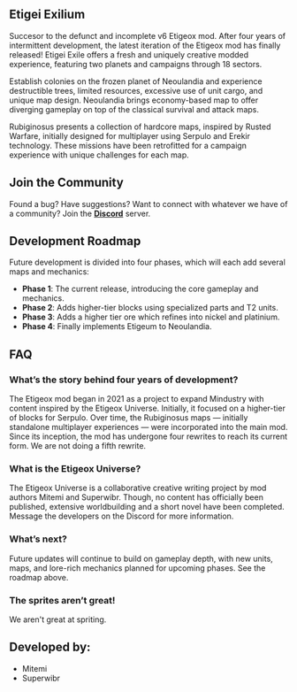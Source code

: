 ## **Etigei Exilium**

Succesor to the defunct and incomplete v6 Etigeox mod. After four years of intermittent development, the latest iteration of the Etigeox mod has finally released! Etigei Exile offers a fresh and uniquely creative modded experience, featuring two planets and campaigns through 18 sectors. 

Establish colonies on the frozen planet of Neoulandia and experience destructible trees, limited resources, excessive use of unit cargo, and unique map design. Neoulandia brings economy-based map to offer diverging gameplay on top of the classical survival and attack maps. 

Rubiginosus presents a collection of hardcore maps, inspired by Rusted Warfare, initially designed for multiplayer using Serpulo and Erekir technology. These missions have been retrofitted for a campaign experience with unique challenges for each map.

## **Join the Community**
Found a bug? Have suggestions? Want to connect with whatever we have of a community? Join the [**Discord**](https://discord.com/invite/TJKZgr6UDg)   server.

## **Development Roadmap**
Future development is divided into four phases, which will each add several maps and mechanics:  
- **Phase 1**: The current release, introducing the core gameplay and mechanics.  
- **Phase 2**: Adds higher-tier blocks using specialized parts and T2 units.
- **Phase 3**: Adds a higher tier ore which refines into nickel and platinium.
- **Phase 4**: Finally implements Etigeum to Neoulandia.

## **FAQ**

### **What’s the story behind four years of development?**  
The Etigeox mod began in 2021 as a project to expand Mindustry with content inspired by the Etigeox Universe. Initially, it focused on a higher-tier of blocks for Serpulo. Over time, the Rubiginosus maps — initially standalone multiplayer experiences — were incorporated into the main mod. Since its inception, the mod has undergone four rewrites to reach its current form. We are not doing a fifth rewrite.

### **What is the Etigeox Universe?**  
The Etigeox Universe is a collaborative creative writing project by mod authors Mitemi and Superwibr. Though, no content has officially been published, extensive worldbuilding and a short novel have been completed. Message the developers on the Discord for more information.

### **What’s next?**  
Future updates will continue to build on gameplay depth, with new units, maps, and lore-rich mechanics planned for upcoming phases. See the roadmap above.

### **The sprites aren’t great!**  
We aren't great at spriting.

## **Developed by:**  
- Mitemi
- Superwibr  